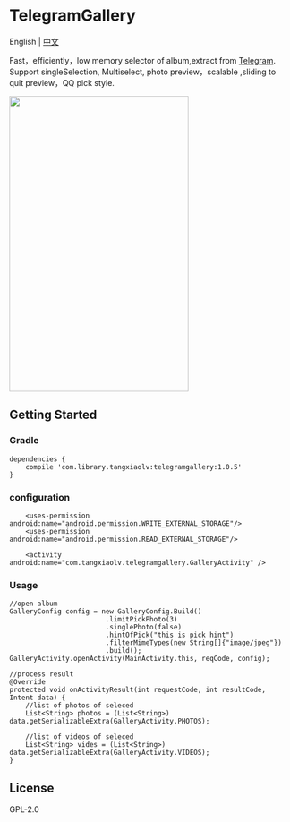# TelegramGallery
English | [中文](https://github.com/TangXiaoLv/TelegramGallery/blob/master/README_CN.md) 

Fast，efficiently，low memory selector of album,extract from [Telegram](https://github.com/DrKLO/Telegram). Support singleSelection, Multiselect, photo preview，scalable ,sliding to quit preview，QQ pick style.

<img src="png/1.gif" height= "528" width="320">

## Getting Started
### Gradle
```
dependencies {
    compile 'com.library.tangxiaolv:telegramgallery:1.0.5'
}
```

### configuration
```
    <uses-permission android:name="android.permission.WRITE_EXTERNAL_STORAGE"/>
    <uses-permission android:name="android.permission.READ_EXTERNAL_STORAGE"/>
    
    <activity android:name="com.tangxiaolv.telegramgallery.GalleryActivity" />
```
### Usage
```
//open album
GalleryConfig config = new GalleryConfig.Build()
                        .limitPickPhoto(3)
                        .singlePhoto(false)
                        .hintOfPick("this is pick hint")
                        .filterMimeTypes(new String[]{"image/jpeg"})
                        .build();
GalleryActivity.openActivity(MainActivity.this, reqCode, config);

//process result
@Override
protected void onActivityResult(int requestCode, int resultCode, Intent data) {
    //list of photos of seleced
    List<String> photos = (List<String>) data.getSerializableExtra(GalleryActivity.PHOTOS);
    
    //list of videos of seleced
    List<String> vides = (List<String>) data.getSerializableExtra(GalleryActivity.VIDEOS);
}
```
## License
GPL-2.0
